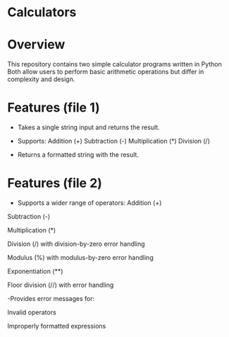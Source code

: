 # Calculators

# Overview 
This repository contains two simple calculator programs written in Python Both allow users to perform basic arithmetic operations but differ in complexity and design.

# Features (file 1)
- Takes a single string input and returns the result.
- Supports:
Addition (+)
Subtraction (-)
Multiplication (*)
Division (/) 

- Returns a formatted string with the result.

# Features (file 2)
- Supports a wider range of operators:
Addition (+)


Subtraction (-)

Multiplication (*)

Division (/) with division-by-zero error handling

Modulus (%) with modulus-by-zero error handling

Exponentiation (**)

Floor division (//) with error handling

-Provides error messages for:

Invalid operators

Improperly formatted expressions
